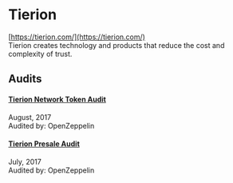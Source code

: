 # Tierion

[https://tierion.com/](https://tierion.com/)<br>
Tierion creates technology and products that reduce the cost and complexity of trust.


## Audits


#### [Tierion Network Token Audit](https://blog.openzeppelin.com/tierion-network-token-audit-163850fd1787/)

August, 2017<br>
Audited by: OpenZeppelin<br>



#### [Tierion Presale Audit](https://blog.openzeppelin.com/tierion-presale-audit-ec14b91c3140/)

July, 2017<br>
Audited by: OpenZeppelin<br>
